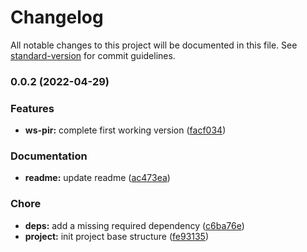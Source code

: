 # Changelog

All notable changes to this project will be documented in this file. See [standard-version](https://github.com/conventional-changelog/standard-version) for commit guidelines.

### 0.0.2 (2022-04-29)


### Features

* **ws-pir:** complete first working version ([facf034](https://github.com/FlorentinTh/ws-pir/commit/facf03498d4fad16ad142ec3929941b1e231a4f8))


### Documentation

* **readme:** update readme ([ac473ea](https://github.com/FlorentinTh/ws-pir/commit/ac473eaf3efeb09a1b8b8aaeb0b81acfab50cade))


### Chore

* **deps:** add a missing required dependency ([c6ba76e](https://github.com/FlorentinTh/ws-pir/commit/c6ba76e4807241e20413e163e4ecbacfc3aa6f0d))
* **project:** init project base structure ([fe93135](https://github.com/FlorentinTh/ws-pir/commit/fe9313564be40984b85648e23922378e4c5aef27))

